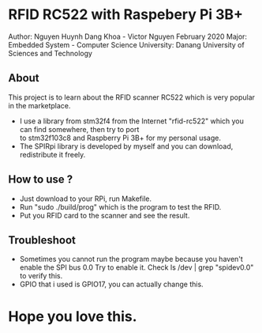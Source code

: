 # RFID RC522 with Raspebery Pi 3B+
Author: Nguyen Huynh Dang Khoa - Victor Nguyen
February 2020
Major: Embedded System - Computer Science
University: Danang University of Sciences and Technology

## About
This project is to learn about the RFID scanner RC522 which is very popular in the marketplace.  
- I use a library from stm32f4 from the Internet "rfid-rc522" which you can find somewhere, then try to port  
  to stm32f103c8 and Raspberry Pi 3B+ for my personal usage.  
- The SPIRpi library is developed by myself and you can download, redistribute it freely.

## How to use ?
- Just download to your RPi, run Makefile.
- Run "sudo ./build/prog" which is the program to test the RFID.
- Put you RFID card to the scanner and see the result.

## Troubleshoot
- Sometimes you cannot run the program maybe because you haven't enable the SPI bus 0.0
  Try to enable it. Check ls /dev | grep "spidev0.0" to verify this.
- GPIO that i used is GPIO17, you can actually change this.

# Hope you love this.
